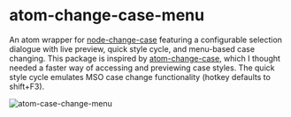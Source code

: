 # atom-change-case-menu
An atom wrapper for [node-change-case](https://github.com/blakeembrey/change-case) featuring a configurable selection dialogue with live preview, quick style cycle, and menu-based case changing. This package is inspired by [atom-change-case](https://github.com/robhurring/atom-change-case), which I thought needed a faster way of accessing and previewing case styles. The quick style cycle emulates MSO case change functionality (hotkey defaults to shift+F3).

![atom-case-change-menu](https://user-images.githubusercontent.com/25270120/43041490-8710fe76-8d30-11e8-9c37-72631a5aac7e.gif)
